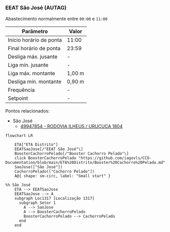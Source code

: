 
### EEAT São José (AUTAG)

Abastecimento normalmente entre `00:00` e `11:00`

| Parâmetro     | Valor |
| -------------    | ------------- |
| Início horário de ponta  | 11:00 |
| Final horário de ponta  | 23:59 |
| Desliga máx. jusante  | - |
| Liga mín. jusante  | - |
| Liga máx. montante  | 1,00 m|
| Desliga mín. montante  | 0,90 m|
| Frequência  | - |
| Setpoint  | - |

Pontos relacionados:


- São José
  - [49947854 - RODOVIA ILHEUS / URUÇUCA 1804](https://www.vectorasys.com.br/vectorasys/?inc=jE9ciFZdkq5eiPI/kPRdHL0fUgHpk249WBG5UqHeku9slPteHB1pGu94UuMhUhG=)
  
```mermaid
flowchart LR
        
    ETA["ETA Distrito"] 
    EEATSaoJose[/"EEAT São José"\] 
    BoosterCachorroPelado[/"Booster Cachorro Pelado"\]
    click BoosterCachorroPelado "https://github.com/iagovls/CCO-Documentation/blob/main/ETA%20Distrito/Booster%20Cachorro%20Pelado.md"
    SaoJose(["São José"]) 
    CachorroPelado(["Cachorro Pelado"])
    A@{ shape: sm-circ, label: "Small start" }

%% São José
    ETA --> EEATSaoJose    
    EEATSaoJose --> A
    subgraph Loc1317 [Localização 1317]
      subgraph Setor 1
        A --> SaoJose
        A --> BoosterCachorroPelado
        BoosterCachorroPelado --> CachorroPelado
      end
    end
        
```
